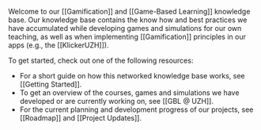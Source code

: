 Welcome to our [[Gamification]] and  [[Game-Based Learning]] knowledge base. Our knowledge base contains the know how and best practices we have accumulated while developing games and simulations for our own teaching, as well as when implementing [[Gamification]] principles in our apps (e.g., the [[KlickerUZH]]).

To get started, check out one of the following resources:

- For a short guide on how this networked knowledge base works, see [[Getting Started]].
- To get an overview of the courses, games and simulations we have developed or are currently working on, see [[GBL @ UZH]].
- For the current planning and development progress of our projects, see [[Roadmap]] and [[Project Updates]].

